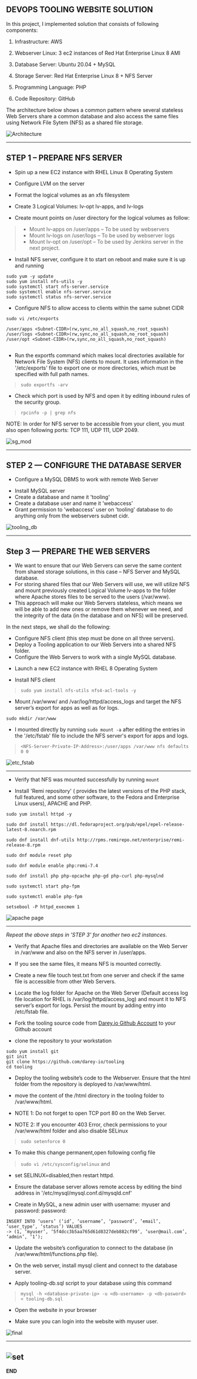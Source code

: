 ## DEVOPS TOOLING WEBSITE SOLUTION

In this project, I implemented solution that consists of following components: 

1. Infrastructure: AWS

2. Webserver Linux: 3 ec2 instances of Red Hat Enterprise Linux 8 AMI

3. Database Server: Ubuntu 20.04 + MySQL

4. Storage Server: Red Hat Enterprise Linux 8 + NFS Server

5. Programming Language: PHP

6. Code Repository: GitHub

The architecture below shows a common pattern where several stateless Web Servers share a common database and also access the same files using Network File Sytem (NFS) as a shared file storage. 

![Architecture](https://user-images.githubusercontent.com/114196715/197935726-72d0fae3-620a-4d9f-bca1-62d644a0faa2.png)

---

## STEP 1 – PREPARE NFS SERVER

* Spin up a new EC2 instance with RHEL Linux 8 Operating System

* Configure LVM on the server

* Format the logical volumes as an xfs filesystem

* Create 3 Logical Volumes: lv-opt lv-apps, and lv-logs

* Create mount points on /user directory for the logical volumes as follow:
> - Mount lv-apps on /user/apps – To be used by webservers
> - Mount lv-logs on /user/logs – To be used by webserver logs
> - Mount lv-opt on /user/opt – To be used by Jenkins server in the next project.

* Install NFS server, configure it to start on reboot and make sure it is up and running

```
sudo yum -y update
sudo yum install nfs-utils -y
sudo systemctl start nfs-server.service
sudo systemctl enable nfs-server.service
sudo systemctl status nfs-server.service

```

* Configure NFS to allow access to clients within the same subnet CIDR

```
sudo vi /etc/exports

/user/apps <Subnet-CIDR>(rw,sync,no_all_squash,no_root_squash)
/user/logs <Subnet-CIDR>(rw,sync,no_all_squash,no_root_squash)
/user/opt <Subnet-CIDR>(rw,sync,no_all_squash,no_root_squash)


```
- Run the exportfs command which makes local directories available for Network File System (NFS) clients to mount. It uses information in the '/etc/exports' file to export one or more directories, which must be specified with full path names.

> ` sudo exportfs -arv `

* Check which port is used by NFS and open it by editing inbound rules of the security group.

> ` rpcinfo -p | grep nfs `

NOTE: In order for NFS server to be accessible from your client, you must also open following ports: TCP 111, UDP 111, UDP 2049.

![sg_mod](https://user-images.githubusercontent.com/114786664/204312153-41d1274d-c19f-4a1d-9010-d9bc8b493069.png)

---

## STEP 2 — CONFIGURE THE DATABASE SERVER

- Configure a MySQL DBMS to work with remote Web Server
* Install MySQL server
* Create a database and name it 'tooling'
* Create a database user and name it 'webaccess'
* Grant permission to 'webaccess' user on 'tooling' database to do anything only from the webservers subnet cidr.

![tooling_db](https://user-images.githubusercontent.com/114786664/204312156-c0ede033-a650-45aa-a8df-618a03ba8287.png)

---

## Step 3 — PREPARE THE WEB SERVERS

- We want to ensure that our Web Servers can serve the same content from shared storage solutions, in this case – NFS Server and MySQL database.
- For storing shared files that our Web Servers will use, we will utilize NFS and mount previously created Logical Volume lv-apps to the folder where Apache stores files to be served to the users (/var/www).
- This approach will make our Web Servers stateless, which means we will be able to add new ones or remove them whenever we need, and the integrity of the data (in the database and on NFS) will be preserved.

In the next steps, we shall do the following:

- Configure NFS client (this step must be done on all three servers).
- Deploy a Tooling application to our Web Servers into a shared NFS folder.
- Configure the Web Servers to work with a single MySQL database.

* Launch a new EC2 instance with RHEL 8 Operating System

* Install NFS client

> ` sudo yum install nfs-utils nfs4-acl-tools -y `

* Mount /var/www/ and /var/log/httpd/access_logs and target the NFS server’s export for apps as well as for logs.

``` 
sudo mkdir /var/www 
```
- I mounted directly by running ` sudo mount -a ` after editing the entries in the '/etc/fstab' file to include the NFS server's export for apps and logs.

> ` <NFS-Server-Private-IP-Address>:/user/apps /var/www nfs defaults 0 0 `

![etc_fstab](https://user-images.githubusercontent.com/114786664/204312142-a0194e52-c500-4146-8a66-1b312680df14.png)

---

* Verify that NFS was mounted successfully by running `mount`

* Install 'Remi repository' ( provides the latest versions of the PHP stack, full featured, and some other software, to the Fedora and Enterprise Linux users), APACHE and PHP.

```
sudo yum install httpd -y

sudo dnf install https://dl.fedoraproject.org/pub/epel/epel-release-latest-8.noarch.rpm

sudo dnf install dnf-utils http://rpms.remirepo.net/enterprise/remi-release-8.rpm

sudo dnf module reset php

sudo dnf module enable php:remi-7.4

sudo dnf install php php-opcache php-gd php-curl php-mysqlnd

sudo systemctl start php-fpm

sudo systemctl enable php-fpm

setsebool -P httpd_execmem 1

```
![apache page](https://user-images.githubusercontent.com/114786664/204312130-02e9182d-cdd6-4d6e-b1a8-5ed850c77d19.png)

---

*Repeat the above steps in 'STEP 3' for another two ec2 instances*.

* Verify that Apache files and directories are available on the Web Server in /var/www and also on the NFS server in /user/apps. 

- If you see the same files, it means NFS is mounted correctly.

- Create a new file touch test.txt from one server and check if the same file is accessible from other Web Servers.

* Locate the log folder for Apache on the Web Server (Default access log file location for RHEL is  /var/log/httpd/access_log) and mount it to NFS server’s export for logs. Persist the mount by adding entry into /etc/fstab file.


* Fork the tooling source code from [Darey.io Github Account](https://github.com/darey-io/tooling) to your Github account

- clone the repository to your workstation

```
sudo yum install git
git init
git clone https://github.com/darey-io/tooling
cd tooling

```

* Deploy the tooling website’s code to the Webserver. Ensure that the html folder from the repository is deployed to /var/www/html.

- move the content of the /html directory in the tooling folder to /var/www/html.

- NOTE 1: Do not forget to open TCP port 80 on the Web Server.

- NOTE 2: If you encounter 403 Error, check permissions to your /var/www/html folder and also disable SELinux 

> ` sudo setenforce 0 `

- To make this change permanent,open following config file 

> ` sudo vi /etc/sysconfig/selinux ` and 

- set SELINUX=disabled,then restart httpd.

* Ensure the database server allows remote access by editing the bind address in '/etc/mysql/mysql.conf.d/mysqld.cnf'

* Create in MySQL, a new admin user with username: myuser and password: password:

```
INSERT INTO ‘users’ (‘id’, ‘username’, ‘password’, ’email’, ‘user_type’, ‘status’) VALUES
-> (1, ‘myuser’, ‘5f4dcc3b5aa765d61d8327deb882cf99’, ‘user@mail.com’, ‘admin’, ‘1’);

```

* Update the website’s configuration to connect to the database (in /var/www/html/functions.php file).


* On the web server, install mysql client and connect to the database server.

- Apply tooling-db.sql script to your database using this command 

> `mysql -h <database-private-ip> -u <db-username> -p <db-pasword> < tooling-db.sql`

* Open the website in your browser

- Make sure you can login into the website with myuser user.

![final](https://user-images.githubusercontent.com/114786664/204312145-554df781-c76c-434a-848e-4170a82c5f89.png)

---

![set](https://user-images.githubusercontent.com/114786664/204312150-211733ad-25c7-4d93-90ec-5f22d651f996.png)
---

__END__